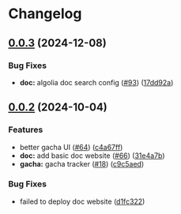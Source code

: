 # Changelog

## [0.0.3](https://github.com/JinhsiStudio/JinhsiStudio/compare/docs-v0.0.2...docs-v0.0.3) (2024-12-08)


### Bug Fixes

* **doc:** algolia doc search config ([#93](https://github.com/JinhsiStudio/JinhsiStudio/issues/93)) ([17dd92a](https://github.com/JinhsiStudio/JinhsiStudio/commit/17dd92a0c3c922c6fa3ece060f41174c68b1b6df))

## [0.0.2](https://github.com/JinhsiStudio/JinhsiStudio/compare/docs-v0.0.1...docs-v0.0.2) (2024-10-04)


### Features

* better gacha UI ([#64](https://github.com/JinhsiStudio/JinhsiStudio/issues/64)) ([c4a67ff](https://github.com/JinhsiStudio/JinhsiStudio/commit/c4a67ffa747c2effd588745d4e8b54d2cb04a64f))
* **doc:** add basic doc website ([#66](https://github.com/JinhsiStudio/JinhsiStudio/issues/66)) ([31e4a7b](https://github.com/JinhsiStudio/JinhsiStudio/commit/31e4a7bbae64e88cacd877737177794d5922248c))
* **gacha:** gacha tracker ([#18](https://github.com/JinhsiStudio/JinhsiStudio/issues/18)) ([c9c5aed](https://github.com/JinhsiStudio/JinhsiStudio/commit/c9c5aedde7d1af12612c81029ccbc5fb068070b7))


### Bug Fixes

* failed to deploy doc website ([d1fc322](https://github.com/JinhsiStudio/JinhsiStudio/commit/d1fc3227095ba60f0c65d96ffaac5d9708621c6b))
